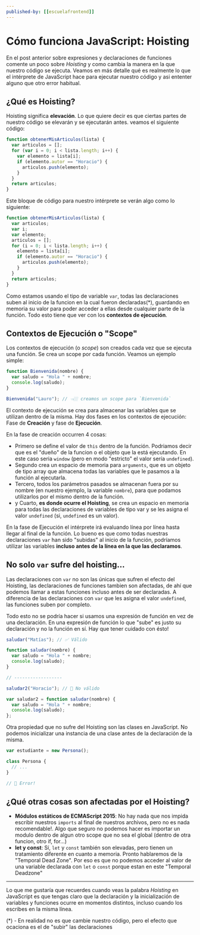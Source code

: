 ```yaml
---
published-by: [[escuelafrontend]]
---
```


# Cómo funciona JavaScript: Hoisting

En el post anterior sobre expresiones y declaraciones de funciones comente un poco sobre _Hoisting_ y como cambia la manera en la que nuestro código se ejecuta. Veamos en más detalle qué es realmente lo que el intérprete de JavaScript hace para ejecutar nuestro código y asi ententer alguno que otro error habitual.

## ¿Qué es Hoisting?

Hoisting significa **elevación**. Lo que quiere decir es que ciertas partes de nuestro código se elevarán y se ejecutarán antes. veamos el siguiente código:

```js
function obtenerMisArticulos(lista) {
  var articulos = [];
  for (var i = 0; i < lista.length; i++) {
    var elemento = lista[i];
    if (elemento.autor == "Horacio") {
      articulos.push(elemento);
    }
  }
  return articulos;
}
```

Este bloque de código para nuestro intérprete se verán algo como lo siguiente:

```js
function obtenerMisArticulos(lista) {
  var articulos;
  var i;
  var elemento;
  articulos = [];
  for (i = 0; i < lista.length; i++) {
    elemento = lista[i];
    if (elemento.autor == "Horacio") {
      articulos.push(elemento);
    }
  }
  return articulos;
}
```

Como estamos usando el tipo de variable `var`, todas las declaraciones suben al inicio de la funcion en la cual fueron declaradas(\*), guardando en memoria su valor para poder acceder a ellas desde cualquier parte de la función. Todo esto tiene que ver con los **contextos de ejecución**.

## Contextos de Ejecución o "Scope"

Los contextos de ejecución (o _scope_) son creados cada vez que se ejecuta una función. Se crea un scope por cada función. Veamos un ejemplo simple:

```js
function Bienvenida(nombre) {
  var saludo = "Hola " + nombre;
  console.log(saludo);
}

Bienvenida("Lauro"); // 👈🏼 creamos un scope para `Bienvenida`
```

El contexto de ejecución se crea para almacenar las variables que se utilizan dentro de la misma. Hay dos fases en los contextos de ejecución: Fase de **Creación** y fase de **Ejecución**.

En la fase de creación occurren 4 cosas:

- Primero se define el valor de `this` dentro de la función. Podriamos decir que es el "dueño" de la funcion o el objeto que la está ejecutando. En este caso seria `window` (pero en modo "estricto" el valor sería `undefined`).
- Segundo crea un espacio de memoria para `arguments`, que es un objeto de tipo array que almacena todas las variables que le pasamos a la función al ejecutarla.
- Tercero, todos los parámetros pasados se almacenan fuera por su nombre (en nuestro ejemplo, la variable `nombre`), para que podamos utilizarlos por el mismo dentro de la función.
- y Cuarto, **es donde ocurre el Hoisting**, se crea un espacio en memoria para todas las declaraciones de variables de tipo var y se les asigna el valor `undefined` (si, `undefined` es un valor).

En la fase de Ejecución el intérprete irá evaluando línea por línea hasta llegar al final de la función. Lo bueno es que como todas nuestras declaraciones `var` han sido "subidas" al inicio de la función, podríamos utilizar las variables **incluso antes de la línea en la que las declaramos**.

## No solo `var` sufre del hoisting...

Las declaraciones con `var` no son las únicas que sufren el efecto del Hoisting, las declaraciones de funciones tambien son afectadas, de ahí que podemos llamar a estas funciones incluso antes de ser declaradas. A diferencia de las declaraciones con `var` que les asigna el valor `undefined`, las funciones suben por completo.

Todo esto no se podría hacer si usamos una expresión de función en vez de una declaración. En una expresión de función lo que "sube" es justo su declaración y no la función en sí. Hay que tener cuidado con ésto!

```js
saludar("Matías"); // ✅ Válido

function saludar(nombre) {
  var saludo = "Hola " + nombre;
  console.log(saludo);
}

// ------------------

saludar2("Horacio"); // 🚫 No válido

var saludar2 = function saludar(nombre) {
  var saludo = "Hola " + nombre;
  console.log(saludo);
};
```

Otra propiedad que no sufre del Hoisting son las clases en JavaScript. No podemos inicializar una instancia de una clase antes de la declaración de la misma.

```js
var estudiante = new Persona();

class Persona {
  // ...
}

// 🚫 Error!
```

## ¿Qué otras cosas son afectadas por el Hoisting?

- **Módulos estáticos de ECMAScript 2015**: No hay nada que nos impida escribir nuestros `imports` al final de nuestros archivos, pero no es nada recomendable!. Algo que seguro no podemos hacer es importar un modulo dentro de algun otro scope que no sea el global (dentro de otra funcion, otro if, for...)
- **let y const**: Sí, `let` y `const` también son elevadas, pero tienen un tratamiento diferente en cuanto a memoria. Pronto hablaremos de la "Temporal Dead Zone". Por eso es que no podemos acceder al valor de una variable declarada con `let` o `const` porque estan en este "Temporal Deadzone"

---

Lo que me gustaría que recuerdes cuando veas la palabra _Hoisting_ en JavaScript es que tengas claro que la declaración y la inicialización de variables y funciones ocurre en momentos distintos, incluso cuando los escribes en la misma línea.

(\*) - En realidad no es que cambie nuestro código, pero el efecto que ocaciona es el de "subir" las declaraciones
